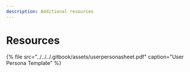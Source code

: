 ```yaml
---
description: Additional resources
---
```


# Resources



{% file src="../../../.gitbook/assets/userpersonasheet.pdf" caption="User Persona Template" %}

